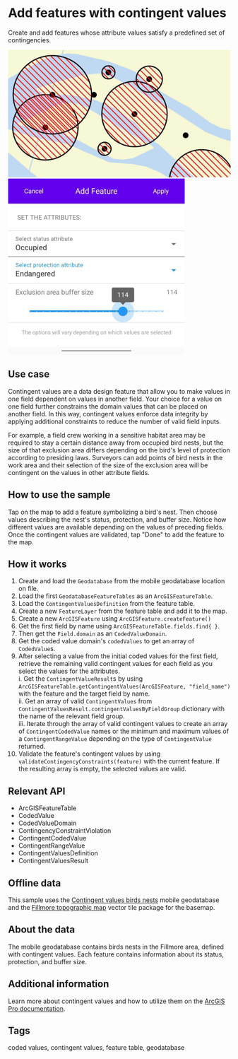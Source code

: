 # Add features with contingent values

Create and add features whose attribute values satisfy a predefined set of contingencies.

![Add features with contingent values](add-features-with-contingent-values.png) ![Add contingent feature](add-contingent-feature.png)

## Use case

Contingent values are a data design feature that allow you to make values in one field dependent on values in another field. Your choice for a value on one field further constrains the domain values that can be placed on another field. In this way, contingent values enforce data integrity by applying additional constraints to reduce the number of valid field inputs. 

For example, a field crew working in a sensitive habitat area may be required to stay a certain distance away from occupied bird nests, but the size of that exclusion area differs depending on the bird's level of protection according to presiding laws. Surveyors can add points of bird nests in the work area and their selection of the size of the exclusion area will be contingent on the values in other attribute fields.

## How to use the sample

Tap on the map to add a feature symbolizing a bird's nest. Then choose values describing the nest's status, protection, and buffer size. Notice how different values are available depending on the values of preceding fields. Once the contingent values are validated, tap "Done" to add the feature to the map.

## How it works

1. Create and load the `Geodatabase` from the mobile geodatabase location on file.
2. Load the first `GeodatabaseFeatureTables` as an `ArcGISFeatureTable`.
3. Load the `ContingentValuesDefinition` from the feature table.
4. Create a new `FeatureLayer` from the feature table and add it to the map.
5. Create a new `ArcGISFeature` using `ArcGISFeature.createFeature()`
6. Get the first field by name using `ArcGISFeatureTable.fields.find{ }`.
7. Then get the `Field.domain` as an `CodedValueDomain`.
8. Get the coded value domain's `codedValues` to get an array of `CodedValue`s.
9. After selecting a value from the initial coded values for the first field, retrieve the remaining valid contingent values for each field as you select the values for the attributes.  
    i. Get the `ContingentValueResult`s by using `ArcGISFeatureTable.getContingentValues(ArcGISFeature, "field_name")` with the feature and the target field by name.  
    ii. Get an array of valid `ContingentValues` from `ContingentValuesResult.contingentValuesByFieldGroup` dictionary with the name of the relevant field group.  
    iii. Iterate through the array of valid contingent values to create an array of `ContingentCodedValue` names or the minimum and maximum values of a `ContingentRangeValue` depending on the type of `ContingentValue` returned.  
10. Validate the feature's contingent values by using `validateContingencyConstraints(feature)` with the current feature. If the resulting array is empty, the selected values are valid.

## Relevant API

* ArcGISFeatureTable
* CodedValue
* CodedValueDomain
* ContingencyConstraintViolation
* ContingentCodedValue
* ContingentRangeValue
* ContingentValuesDefinition
* ContingentValuesResult

## Offline data

This sample uses the [Contingent values birds nests](https://arcgis.com/home/item.html?id=e12b54ea799f4606a2712157cf9f6e41) mobile geodatabase and the [Fillmore topographic map](https://arcgis.com/home/item.html?id=b5106355f1634b8996e634c04b6a930a) vector tile package for the basemap.

## About the data

The mobile geodatabase contains birds nests in the Fillmore area, defined with contingent values. Each feature contains information about its status, protection, and buffer size.

## Additional information

Learn more about contingent values and how to utilize them on the [ArcGIS Pro documentation](https://pro.arcgis.com/en/pro-app/latest/help/data/geodatabases/overview/contingent-values.htm).

## Tags

coded values, contingent values, feature table, geodatabase
